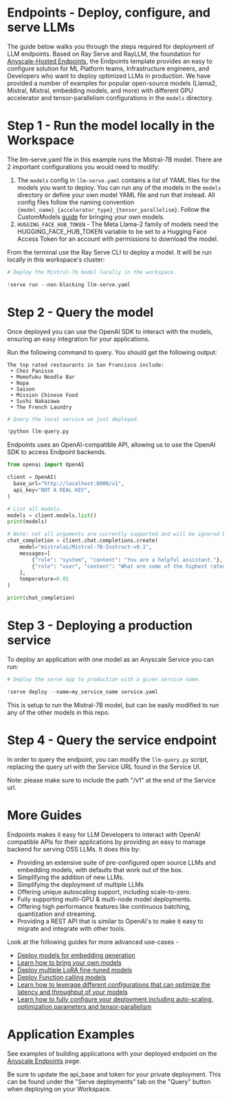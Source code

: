 # Endpoints - Deploy, configure, and serve LLMs 

The guide below walks you through the steps required for deployment of LLM endpoints. Based on Ray Serve and RayLLM, the foundation for [Anyscale-Hosted Endpoints](http://anyscale.com/endpoints), the Endpoints template provides an easy to configure solution for ML Platform teams, Infrastructure engineers, and Developers who want to deploy optimized LLMs in production.  We have provided a number of examples for popular open-source models (Llama2, Mistral, Mixtral, embedding models, and more) with different GPU accelerator and tensor-parallelism configurations in the `models` directory. 

# Step 1 - Run the model locally in the Workspace

The llm-serve.yaml file in this example runs the Mistral-7B model. There are 2 important configurations you would need to modify:
1. The `models` config in `llm-serve.yaml` contains a list of YAML files for the models you want to deploy. You can run any of the models in the `models` directory or define your own model YAML file and run that instead. All config files follow the naming convention `{model_name}_{accelerator_type}_{tensor_parallelism}`. Follow the CustomModels [guide](CustomModels.md) for bringing your own models.
2. `HUGGING_FACE_HUB_TOKEN` - The Meta Llama-2 family of models need the HUGGING_FACE_HUB_TOKEN variable to be set to a Hugging Face Access Token for an account with permissions to download the model.

From the terminal use the Ray Serve CLI to deploy a model. It will be run locally in this workspace's cluster:


```python
# Deploy the Mistral-7b model locally in the workspace.

!serve run --non-blocking llm-serve.yaml
```


# Step 2 - Query the model

Once deployed you can use the OpenAI SDK to interact with the models, ensuring an easy integration for your applications.

Run the following command to query. You should get the following output:
```
The top rated restaurants in San Francisco include:
 • Chez Panisse
 • Momofuku Noodle Bar
 • Nopa
 • Saison
 • Mission Chinese Food
 • Sushi Nakazawa
 • The French Laundry
```


```python
# Query the local service we just deployed.

!python llm-query.py
```

Endpoints uses an OpenAI-compatible API, allowing us to use the OpenAI SDK to access Endpoint backends.


```python
from openai import OpenAI

client = OpenAI(
  base_url="http://localhost:8000/v1",
  api_key="NOT A REAL KEY",
)

# List all models.
models = client.models.list()
print(models)

# Note: not all arguments are currently supported and will be ignored by the backend.
chat_completion = client.chat.completions.create(
    model="mistralai/Mistral-7B-Instruct-v0.1",
    messages=[
        {"role": "system", "content": "You are a helpful assistant."},
        {"role": "user", "content": "What are some of the highest rated restaurants in San Francisco?'."},
    ],
    temperature=0.01
)

print(chat_completion)
```

# Step 3 - Deploying a production service

To deploy an application with one model as an Anyscale Service you can run:


```python
# Deploy the serve app to production with a given service name.

!serve deploy --name=my_service_name service.yaml
```

This is setup to run the Mistral-7B model, but can be easily modified to run any of the other models in this repo.

# Step 4 - Query the service endpoint

In order to query the endpoint, you can modify the `llm-query.py` script, replacing the query url with the Service URL found in the Service UI.

Note: please make sure to include the path "/v1" at the end of the Service url.

# More Guides

Endpoints makes it easy for LLM Developers to interact with OpenAI compatible APIs for their applications by providing an easy to manage backend for serving OSS LLMs.  It does this by:

- Providing an extensive suite of pre-configured open source LLMs and embedding models, with defaults that work out of the box. 
- Simplifying the addition of new LLMs.
- Simplifying the deployment of multiple LLMs
- Offering unique autoscaling support, including scale-to-zero.
- Fully supporting multi-GPU & multi-node model deployments.
- Offering high performance features like continuous batching, quantization and streaming.
- Providing a REST API that is similar to OpenAI's to make it easy to migrate and integrate with other tools.

Look at the following guides for more advanced use-cases -
* [Deploy models for embedding generation](EmbeddingModels.md)
* [Learn how to bring your own models](CustomModels.md)
* [Deploy multiple LoRA fine-tuned models](DeployLora.md)
* [Deploy Function calling models](DeployFunctionCalling.md)
* [Learn how to leverage different configurations that can optimize the latency and throughput of your models](OptimizeModels.md)
* [Learn how to fully configure your deployment including auto-scaling, optimization parameters and tensor-parallelism](AdvancedModelConfigs.md)

# Application Examples
See examples of building applications with your deployed endpoint on the [Anyscale Endpoints](https://docs.endpoints.anyscale.com/category/examples) page.

Be sure to update the api_base and token for your private deployment. This can be found under the "Serve deployments" tab on the "Query" button when deploying on your Workspace.

